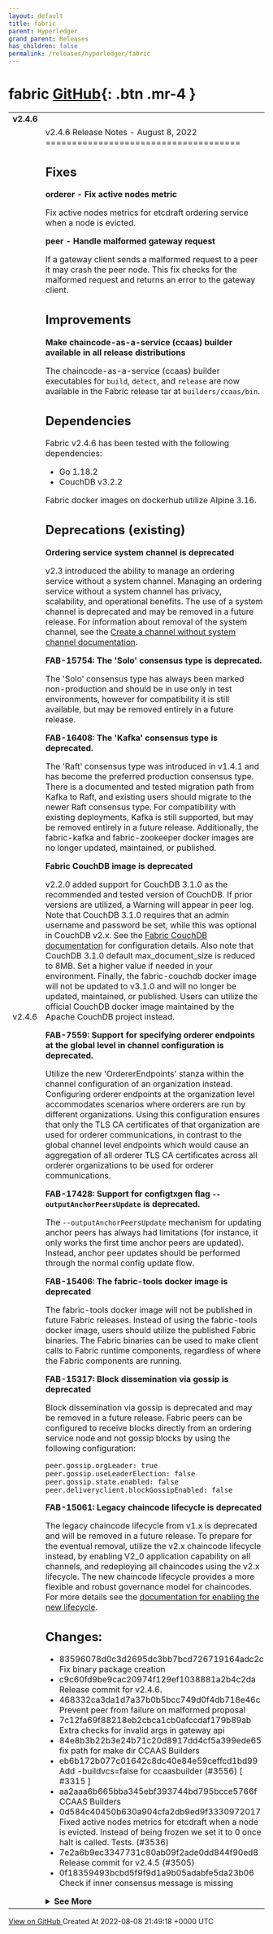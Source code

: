 ```yaml
---
layout: default
title: fabric
parent: Hyperledger
grand_parent: Releases
has_children: false
permalink: /releases/hyperledger/fabric
---
```


# fabric <span class="fs-3 right-align">[GitHub](https://github.com/hyperledger/fabric){: .btn .mr-4 }</span>


<div>
    <table>
        <tr>
            <td colspan="2">
                <b>
                    v2.4.6
                </b>
            </td>
        </tr>
        <tr>
            <td>
                <span class="chip">
                    v2.4.6
                </span>
            </td>
            <td>
                v2.4.6 Release Notes - August 8, 2022
=====================================

Fixes
-----

**orderer - Fix active nodes metric**

Fix active nodes metrics for etcdraft ordering service when a node is evicted.

**peer - Handle malformed gateway request**

If a gateway client sends a malformed request to a peer it may crash the peer node.
This fix checks for the malformed request and returns an error to the gateway client.


Improvements
------------

**Make chaincode-as-a-service (ccaas) builder available in all release distributions**

The chaincode-as-a-service (ccaas) builder executables for `build`, `detect`, and `release` are now available in the Fabric release tar at `builders/ccaas/bin`.


Dependencies
------------
Fabric v2.4.6 has been tested with the following dependencies:
* Go 1.18.2
* CouchDB v3.2.2

Fabric docker images on dockerhub utilize Alpine 3.16.


Deprecations (existing)
-----------------------

**Ordering service system channel is deprecated**

v2.3 introduced the ability to manage an ordering service without a system channel.
Managing an ordering service without a system channel has privacy, scalability,
and operational benefits. The use of a system channel is deprecated and may be removed in a future release.
For information about removal of the system channel, see the [Create a channel without system channel documentation](https://hyperledger-fabric.readthedocs.io/en/release-2.3/create_channel/create_channel_participation.html).

**FAB-15754: The 'Solo' consensus type is deprecated.**

The 'Solo' consensus type has always been marked non-production and should be in
use only in test environments, however for compatibility it is still available,
but may be removed entirely in a future release.

**FAB-16408: The 'Kafka' consensus type is deprecated.**

The 'Raft' consensus type was introduced in v1.4.1 and has become the preferred
production consensus type.  There is a documented and tested migration path from
Kafka to Raft, and existing users should migrate to the newer Raft consensus type.
For compatibility with existing deployments, Kafka is still supported,
but may be removed entirely in a future release.
Additionally, the fabric-kafka and fabric-zookeeper docker images are no longer updated, maintained, or published.

**Fabric CouchDB image is deprecated**

v2.2.0 added support for CouchDB 3.1.0 as the recommended and tested version of CouchDB.
If prior versions are utilized, a Warning will appear in peer log.
Note that CouchDB 3.1.0 requires that an admin username and password be set,
while this was optional in CouchDB v2.x. See the
[Fabric CouchDB documentation](https://hyperledger-fabric.readthedocs.io/en/v2.2.0/couchdb_as_state_database.html#couchdb-configuration)
for configuration details.
Also note that CouchDB 3.1.0 default max_document_size is reduced to 8MB. Set a higher value if needed in your environment.
Finally, the fabric-couchdb docker image will not be updated to v3.1.0 and will no longer be updated, maintained, or published.
Users can utilize the official CouchDB docker image maintained by the Apache CouchDB project instead.

**FAB-7559: Support for specifying orderer endpoints at the global level in channel configuration is deprecated.**

Utilize the new 'OrdererEndpoints' stanza within the channel configuration of an organization instead.
Configuring orderer endpoints at the organization level accommodates
scenarios where orderers are run by different organizations. Using
this configuration ensures that only the TLS CA certificates of that organization
are used for orderer communications, in contrast to the global channel level endpoints which
would cause an aggregation of all orderer TLS CA certificates across
all orderer organizations to be used for orderer communications.

**FAB-17428: Support for configtxgen flag `--outputAnchorPeersUpdate` is deprecated.**

The `--outputAnchorPeersUpdate` mechanism for updating anchor peers has always had
limitations (for instance, it only works the first time anchor peers are updated).
Instead, anchor peer updates should be performed through the normal config update flow.

**FAB-15406: The fabric-tools docker image is deprecated**

The fabric-tools docker image will not be published in future Fabric releases.
Instead of using the fabric-tools docker image, users should utilize the
published Fabric binaries. The Fabric binaries can be used to make client calls
to Fabric runtime components, regardless of where the Fabric components are running.

**FAB-15317: Block dissemination via gossip is deprecated**

Block dissemination via gossip is deprecated and may be removed in a future release.
Fabric peers can be configured to receive blocks directly from an ordering service
node and not gossip blocks by using the following configuration:
```
peer.gossip.orgLeader: true
peer.gossip.useLeaderElection: false
peer.gossip.state.enabled: false
peer.deliveryclient.blockGossipEnabled: false
```

**FAB-15061: Legacy chaincode lifecycle is deprecated**

The legacy chaincode lifecycle from v1.x is deprecated and will be removed
in a future release. To prepare for the eventual removal, utilize the v2.x
chaincode lifecycle instead, by enabling V2_0 application capability on all
channels, and redeploying all chaincodes using the v2.x lifecycle. The new
chaincode lifecycle provides a more flexible and robust governance model
for chaincodes. For more details see the
[documentation for enabling the new lifecycle](https://hyperledger-fabric.readthedocs.io/en/release-2.2/enable_cc_lifecycle.html).


## Changes:

* 83596078d0c3d2695dc3bb7bcd726719164adc2c Fix binary package creation
* c9c60fd9be9cac20974f129ef1038881a2b4c2da Release commit for v2.4.6.
* 468332ca3da1d7a37b0b5bcc749d0f4db718e46c Prevent peer from failure on malformed proposal
* 7c12fa69f88218eb2cbca1cb0afccdaf179b89ab Extra checks for invalid args in gateway api
* 84e8b3b22b3e24b71c20d8917dd4cf5a399ede65 fix path for make dir CCAAS Builders
* eb6b172b077c01642c8dc40e84e59ceffcd1bd99 Add -buildvcs=false for ccaasbuilder (#3556) [ #3315 ]
* aa2aaa6b665bba345ebf393744bd795bcce5766f CCAAS Builders
* 0d584c40450b630a904cfa2db9ed9f3330972017 Fixed active nodes metrics for etcdraft when a node is evicted. Instead of being frozen we set it to 0 once halt is called. Tests. (#3536)
* 7e2a6b9ec3347731c80ab09f2ade0dd844f90ed8 Release commit for v2.4.5 (#3505)
* 0f18359493bcbd5f9f9d1a9b05adabfe5da23b06 Check if inner consensus message is missing
<details><summary><b>See More</b></summary>

* 1473ecae6451d82a068aa943f8df8cf1a7ce4864 Release commit for v2.4.4 (#3487)
* 6f4282b8149997129933bc2b967cd47fe758d270 Fix gossip unit test flake (#3215)
* a914ec3d6e4be1a8991439e3e782f79ba7f904b5 Bump Alpine to 3.16 (release-2.4) (#3472)
* 8ffd334ec5ec37228c26eae4881b317ef71d6a13 Locate correct block number for transaction ID in ChaincodeEvents (#3289)
* f64eea25dc877cd13d87a81fb3ee6932c85db3fa Refactor of ChaincodeEvents service implementation to support resume (#3283)
* 02d63c3bc1050758e6a50f0e8b7d57a3ff8e7466 Add -buildvcs=false for building binaries
* 60638b5432f2c49a19de1e0e0cd25ab9bbc8c856 Improved gateway error for transient data failure [ #3328 ]
* a6947faae11a9fffb9bc8b2ffe5666dbd01b200f Use any peer to evaluate system chaincode transactions (#3447)
* 135c268e984bec95940c0aa0629fc5c2c0e30a12 Improve response mismatch logging
* 29fea4f17c0c160656933690532d5faaa4335a8f Log proposal response differences (backport #3420)
* 4c6ef91ddd217d17a709d2002298d35487be4e8d Bump CouchDB to 3.2.2 (#3369)
* c8f83e45eaecec340af5958f801ead51950f921d caas review comments
* 3c2c2f8d0ccaaa79bc4044d72bc1741ce0899e0e no mdash char supported
* 24e6f347c9de847fec232b80a480807cc4c9789f new caas page
* 6588ed27b679d1395e176a8844f64f5f74fa5ec9 Bump Go to 1.18.2 (#3423)
* e5ad0ef6db94c98a5b5181409a8a8b380f87b519 Update chaincode language parameter name
* ffbd37bf9c3a41a902f21e22f65bf63e85ad2aef Fix hyperlink
* 566a1a652e0ddde1eb60d68041c08add21450ab9 Fix warning log printing
* ae316aabbea95d6c323059a548f1b0cfc743e254 Properly handle concurrent building of chaincode packages
* 37cca191fa59e02cdb982b61114d3f6eabf1e59a Update cc_service.md (#3355) (#3366)
* 1c97ab14491756513250dc1d457f4f5683ba35f5 Node 16 and v1.4 libraries (#3357)
* f6e83361c5a5bf8a075f30809ec857dac05893b8 certs mgmt guide (#3307)
* f614fb5babe50fcc567211e3e35a7b00cf0225c6 Additional TLS troubleshooting information (#3346)
* 1fb499abdcb80a6670b966e2f990fedceb7e6965 Handle empty policies when traversing the policy tree in discovery policy analysis (#3335)
* 0396bf928709a434e4941ceccab497a5656fdb0e Ignore channel double creation during replication. [ #2931 ]
* 458345aaf4341695439f674dcd11d622f0995b19 Add in the CCAAS builders to the tgz package
* 9711fb5d0c16297584f5c53123f589110828736f Release commit for v2.4.3
* 47dd17a735118c306c59310fc21f3648e3676e3b Ignore expired CA/TLS CA certs on msp init (#3238) (#3249) (#3252)
* c89ba6048c06ec9ace260733d862112da84f35bb Gateway support for mutual TLS networks (#3235)
* 602f4c6df942faaddb95e153a8c582ed9858b8c5 remove commercial paper references
* 80dbf8ebaff1694ab0ca6c7ebe6bca4513be17a2 Add Intermediate CA certs to dial options (#3225) (#3226)
* fad7f691a9675c029bb49da14ef4a61516cc5c76 Release commit for v2.4.2
* 0e9cdb2e7ac24a5841693830ca875507dcdf636b Address windows platform in documentation [ #2993 ]
* 63a77795e130e71e0b165fe0a30cb362487fb47b Bump Go to 1.17.5 (release-2.4) (#3182) [ #3114 ]
* e24c3327fc15bf993c4568909ba4b0335f9f3344 Refactor gateway Endorse() method
* e7cb726f564dfc7db7b389fdcd62945e02db80a7 Close connections to stale ordering nodes
* e1ed78f787a7285fc528aea97177bb446e6da4e8 - Fix failure to generate all possible combinations (#3132)
* af5d5df427d41dd1a8e83bdeeff79086be2b2060 v2.4.1 release commit
* ef5ac00599d82f6067e5f253db65710d150ae665 Update 'Running a Fabric Application' tutorial for Fabric Gateway
* 3580b4e845769a5218a0f1f0fed181c78b5a9769 Reduce CPU&memory cost of collecting endorsements
* fbfdc1daac851ba36a5be938921b96992afee30f Enable gateway concurrency limits
* 1f877095649ec9968db93ae81ff83825ea07911d Remove discovery.acl principal warning [ #3006 ]
* e0bb139ccaddeaa329a6ed814fa30e7263413dd3 Adding a dedicated external builder
* 654a02b11bbd9290345da06ad33ea344d0bb379c Fix channel config callback in gateway
* abf5d3043e618bab17bfc2d5f79f59c425c4534f Final peer for gateway (#3091) (#3095)
* 2d8d7f405ca677f3da18850a0476c9c085e5b3ff Randomize endorsement layouts
* 29d1e2137b04a10f1e1c954cd2ba7fbdfd101c0b Network and Orderers for gateway
* a95a8e72847bfa650757d80b8abbd7e32cd4bebe latest PR review comments
* 41b6586b386f66201b99059ae75fd0f0201d4c92 v2.4.0 release commit (#3078)
* 4f4e0960fa05ea2e351b9b3cedc2ee6e8171c398 Update v2.4.0 release notes
* f15b4eed7d80df7e03b34ea7146663e3c982fdea Add command reference doc for ledgerutil
* 45707acc6a4c2b1fd651be3fc21f0598d3776e34 Add read version to the example in read-write set
* b0de13907e7efb43f322ddd2adf8c9d20c0a793b Add logging for identity, policy, and signature troubleshooting
* 12669787280b1e9f268cc0d79b45ae91c3a8d78b Clarify v2.x upgrade docs (#3083)
* 6a7cdd0731c0ee1c8e8bfd61c974645cb31fb710 Refine Gateway gRPC error status codes (#3075)
* 40fea67a5bc2312eb29918230ca1ae2a2ae3bc66 goimports updates to prepare for Go 1.17 (#3070)
* c14239c76c2ea46fdb1049960d1ac610a90dd3fd Add gateway ref to private data doc topic
* a6a9fdeea7ec9af6a5eca067c1f66442b2fe4419 EndorsementTimeout should apply to each endorser
* bd1aaaeaa2e8e9fd501976accb4b6a6947490747 Reference current application APIs in peer event service docs
* 91951d0d58239fa009d191b7b2b2150a85ed5405 Log the transactionID in all log messages
* 2abb074b01b38ec998aaab38b92e826baa2c5bb4 Remove redundant SDK documentation page
* a1c13d8ac4eaff48cbcfed3b5c2623ad04504f08 Updates to endorser and gateway logging
* 34dcb8d2836afaf82f94de283b2486c166a781b2 Update protobuf definitions
* 5c2e358aaaf24cbaacc4713f5779e0f0dbd9eded Enhance gateway error logic
* 5014709f03bec81f99e7723a2543d218a88a5c4f docs: fixing some typos
* dee44d9ed5d40b40e49de9656a0fe7ac47d041d5 Don't use EndorseResponse.Result field (#3051)
* c463b328b7c9c0149a91f160b6005499d454bae6 Fix CI script syntax
* 44faa13d04a2a723e14dbb89de59c3922a18cdf3 Enable unaware threshold signature endorsement
* 8a4c7f3bdb17c18fe6c56ff7e3e2fc008e223005 Update Contract and Application API docs for Fabric Gateway (#3048)
* 91d7b7c2fef4be57fbbce6f7bb193b311d7712f4 Updates to Gateway doc topic (#3047)
* 6a415eedefcf807e7679a3564f159040f34afc49 collection singular
* e3abd6691c813116fb2655db9d5ae1a3757fcd6b use member of a collection
* da935d73f799f224a5f4911f63bb6694a78c30a2 Gateway overview edited
* 9c5e1dfe8de91a0f75bba5a7a15b366539fa5558 Clarify ProcessProposal error handling (#3044)
* f089b24b1a009b0218e7df91c942dc1b992b869b Reword evaluate() error message
* 688d4d2b27c494c15d18b124f3702cbd92378999 Add extra info to error message
* 6926cc17c0ef72d979b7fdb9c39c676f0f88f587 no gateway via cli - tutorials (#3037)
* cdc342ec1028d385afc5800e67a1adc421debb9b Add gateway architecture page to docs
* 534b1c1e0808dfda8001157ca51a7849543cdf50 Use correct timeout option (#3032)
* d67d421d6128321c500c1936e6abe98ba1004696 Show what do not match (#3012)
* 5113aa910b9c8aca8a8162d56d657d7d3a7238c0 Better gRPC error on context error from CommitStatus service
* 62fb4c0cc525cf7d6457dd37d83d4bbb3ddb94ea Update transaction flow doc for peer gateway
* 40f90c1feece5e9d696cedd960f2d132d37e18bb Fix typo in comment (#3016)
* 45f4dcbf57c6f6fe312a632cdcd2cf820d13eb02 Add chaincode err message to Evaluate err message
* 42c99e0b8563e1fed961b9e571ff9f4929e5ac40 Add documents for new options of calculatepackageid
* b1c9d43911608d2d3c716f5615bf227571746188 Add `-O json` option to `calculatepackageid`
* ee18f9dc281ef3ddbe9ecbaa3d8ac7e6eb6cf734 Return package ID without any prefix by default for calculatepackageid
* 843ff14b768a83f13168d113a267284f44eea3a1 Update Sphinx to v1.8.2
* 70ace58ae902318489894a5cd7b4e6ecea00bb5e Add integration tests for `calculatepackageid` command
* abdb330c61d37f8be7f02ceb1d85378678dee557 Add explanation of stringArray
* 89da86e59fff3dcf63eaf1cf7d14f70a10721026 Reword duplicate error message
* d8ee1b436e4710cb06928e236e89d4330aceab3e Don’t close connection if already closing
* 31bc120bbb6682e02fb2f9f81beff6f132783795 Retry logic for evaluate
* 7ebb70461a4a653a338c46853c6341d253bdaaff Add documents for `calculatepackageid` command
* 3e433d4dbafb4dd97c4a41f0ba7dd45fa9c9e6d4 Add `calculatepackageid` command
* 9ef778ac3dbcb00bcd76eabc85c95418fad1899d Move to better IsAbs Implementation (#3000)
* 0f08904a56477c2407d612fb4dfa0ca261ee2843 Gateway endorsement retry logic
* b4c273174f880b852ddee14e9f633f7d8ba4d559 fix windows SyncDir issue
* c90d50a2e9b661d3a805d13b05750b79332ec597 Bump babel from 2.3.4 to 2.9.1 in /docs
* 0f904bb4f885195797695a453527446b5877dfaa Adjusted from review comments
* 3914549b6ae8781837d2c1085f0174beaa301289 install-fabric.sh script - updated version of bootstrap.
* 3574d8ba88f03f9a9bfda531f455fa25576577a1 Check the package name on core/ledger/kvledger UT (#2987)
* 2ede756b131775954d8397a428765dfda1fc76a5 Extra info in log message (#2982)
* 755ba7974e8190606c7ee3991f951524367e6612 set TestBlockPullerBadBlocks pullblock wait time (#2975)
* b3cf25e84ec731cf955ca1f7dd4218213f61807c Improve health checker docs
* 6897c8005d01772ae5884459c792323675721dc2 Update developer environment (#2977)
* 21e4914ec4011259772ad88b89cdd1927db0488f Rename EndpointError to ErrorDetail (#2974)
* b52f7764203ea65aa9cac6f2b7dfb4d68a18daa9 Add clarifications to dev env versions in doc
* 7d51df1ffbfd99d6bae7899f84bc36c6d082c1f2 docs: Use html_style property instead of add_stylesheet()
* 6656f72563c73a806dee7068dd91b3acf2a286aa Evaluate() error response for node chaincode
* 0625b1063a74b74c930dd12d3652ebf9d896911c Rename persistent_msgs to persistance to avoid protobuf conflict
* c8a6c43b3fa93279972679f50031d8a87562f4f7 Sort chaincode interests in tests (#2966)
* 712458793b9312e8530b7f132332938e6c98c74c Add unittest of writting multiple blocks for `BlockWriter`
* d0b32edae16648230b6efb8b656da26a87b88c34 Add unittest of writting config block synchronously for `BlockWriter`
* 295853bfa7644dbd9326b0bbf12b6a2170a9c659 Write config blocks synchronously in Orderer
* 963633263fe2c0526df64226c700869b22b5f91f Refactor idemix implementation (#2955)
* 4b9ef57ce868febf4993250b6f4a3d6d73a49b62 Fix the project status to 'Graduated' instead of 'Active'
* de9a64dce73b77196a625684103a16e6dde03019 docs: Add the path of softhsm2.conf for macOS
* e66c9514ba40818ed60c53075e956615b591db9f Improve error messages when no endorsers found (#2963)
* c62034e810f51b87a8972ff29a8982085f046023 Add Information about AWS HSM
* 0d13aa6c96efeee2ced8a025d568dd131232e7c2 Update links for Jira to GitHub issue transition in README
* cf341ee49aabae95f583add859ac9186e0a42bb4 Improve an error message in `InstallChaincode`
* 3a936621a66bf866d67901a17317755b7b79eec1 Randomize selection of orderer nodes with retry (#2951)
* 210d20fe4a528793ea12dc5a40ad5d3d9263bc50 Improve wording of log message
* 83cabf287bceecea5b869878ea19a72ab3ac7d08 correct logger labels after cloning block puller.
* f97177c95a5e437a12bbb211d6354850b835befc Cache channel orderers in registry
* f9027a48cb6028243de75240b6a85f90834edaab docs: Don't apply the syntax highlighting of python
* 70ff46ad0181e5e52e25b3566281aa71c05bcdde Unit test flake when rpc server stream not closed (#2935)
* 0545ac8f3ddd607348a91ad07740abc66f23ac42 Fixed Found Typos
* aa8d06b735f82b01ae123e46a0bc21ba831d1b0d Do not create new chain of type etcdraft.Chain if such exists in map of chains. This can happen when in Raft protocol a channel was created, but not marked as done in WAL logs, so at orderer startup it will try to rerun creation tx and panic because the channel already exists.
* 8999ce752abe88ea07a087389ec0bc5f8f7c021f Apply the style only the key in readwrite.rst (#2933)
* 1243e99c1ff249b2c9b9ff6cbcdb05f5f5eceeb5 Fix the result message in test_network.md [ #394 ]
* 8767ceddf604575876be479e77c11d818425e06f Fix broken links for international workgroups (#2920)
* 85a67f833896beb4a86906a876cec13710285198 Implement DisregardNamespacePolicy for gateway
* 3594a3be1644b20bf028fa22f5609a82dfbf0950 Update docs for Jira to GitHub issue transition
* a395f3bcc176441bce6afe2cae4aa8aa2b4876a3 updated chaincode4ade.rst("Writing your first chaincode") showing good practise on how to achieve determinism in json
* b735309e783627a6d530bae15efc69d90f00f57b Updates in main for v2.3.3
* e55a3885f3390c888fd1a6bdfaf1883b4d45e9c2 Minor code clean-up in Gateway ChaincodeEvents handling (#2899)
* beb8f5dacb2fdac0e8ffe6362b1333aacff7f4b2 Implement chaincode event replay for Fabric Gateway (#2896)
* dd539d34970342dd21ce1b7321314faac92958f9 Refactor ChaincodeEvents to use ledger iterator (#2891)
* b1d7538adedaa99bf554138a74360ec4f483baca Private Data Comparison [ #2818 ]
* cbe7d44b1c72d9506a1b41959d7cfcf4b63231ca Nominate Andrew Coleman as Fabric maintainer
* b563b0826ad338177c2fe89d6747355e4a2981c4 Fixed a typo in private_data_tutorial
* 487563520d6d41964602203f29f0caae40dcc07a Update alpine base image to 3.14 (#2881)
* 7cb82eed69f40b8af19bda6e3dd8000dd9a0807b Clean up Go modules (main) (#2878)
* aa76c70591571888d9ad680b7730b0adf922dc0b [Document] typo fix
* 6ec8d727444d59aaf1d36eef010dd2c4fdf8e21f Stop spamming for wait channel acquirement in orderer integration test
* f62e8779d7e898f10e69e84a240a46ac06403c0b Clarify bootstrap.sh message when fabric-samples tag not found
* 868166d7d4b734d9255b31cc6956ed8d1ef952fe Gateway integration tests - adv. endorsement
* 9788c9b3f924543b2a3b72b8480c2f70bfc3a70d Early Differences Flag
* 394fb86ae76b2400422c6b06e34a37808f2dbfca Prepare for next release v2.4.0
* b0e0c4ff29777995d604839a02af98d85b69eccf fix typo
* 1fbdc18bd36e03beb63d078546e201798e62ce50 Update Go to v1.16.7
* 38348fb8a8a1f3024356aba69b4bf8e312391709 [FAB-11334] - Adds a functional / integration test for peer unjoin channel
* bc1898e7db176d2363e983b13afcec3a9754defe Gateway Evaluate() with transient data
* 540fff8b8eed15113bf4e65df43c7a63a644bb37 FAB18529 added nil check in channel header parsing
* 36884f0466344b872c577b4e27bc7f8a54399e5c Add documentation for AbsoluteMaxBytes
* 98973a8f6360bfcad0c79533a7f45bca3d3e1ae0 Options for GRPC message size configurable
* b64d362e24a8f77d5cc18bb2e7b52c4f0b58747e Update bootstrap.sh download script for Fabric CA v1.5.1
* a330b66e8c9f2d71d1d00812d481fd710de3942a Add release notes for v2.4.0-beta release
* dac896a3cb13067ea9811fb21d87a0d74e78898b Add slash command for invalid issue
* 474baddc1c381c347b5bc02cf54e5a1113b5a88b Better error messages from Gateway
* 497a177ffb818ed8f75578cb55a65ba2224a85ea Fix FAB-18528: remove panic in ifConfig func (#2828)
* c41ffff8d20831d26acdf84899252c49a894e733 Fix small doc errors (#2816)
* 99d2e32a5b994479538b768a11a525546b556e03 Output File Exists Error
* ea48474507ed0d7e7f30af33bc58c1c319b8fa37 [FAB-11334] Adds a 'peer node unjoin' CLI entrypoint to unjoin a peer from a channel (#2769)
* 87ea070abead1c9df5b42d54a2ff8fae21ba5c63 Gateway enabled by default
* 5331bbce68c3fa79e98bc08a6c997093ff7cbd13 FAB-18067 Discovery support Implicit Collections (#2784)
* 240cf0e182938a09832ba4162c3c229c81848e3f Merge and enhance coding guidelines across github and wiki
* bb8bada7b864d4135aafe1785674be31d6cc78cb [FAB-11334] Adds a function to purge a ledger's transient storage (#2769)
* f662d9829176ac7bfb5129d45b486436790b404b FABGW-25 Endorse using generated ChaincodeInterest (#2773)
* 71037f3b500da9bac9557d1cd5d292e16eee1205 Update CHANGELOG.md
* 95fb683a4073163f7c16d62e6959fd1d4b7ea2a2 Hardening raft catchup IT
* 463271e0031c583510cf59a2b1ee777f19803083 FAB 18365 evictionsuspicion failing when osn failed (#2780)
* fe7147445ae30ca9732a71effa4f05937ee48ba3 Additional documentation for implicit private data collections
* fa3960b33e83bc82117ba742f4710f8390219fd9 FABGW-25 Test for system chaincode (#2771) [ #2767 ]
* 52b12dc47dac69a6bab6b7fe68f304176b57304d Update private data docs - remove SDK reference (#2770)
* 26ec54a6c8236a2ba71146b7e57a18c66d46bd05 FABGW-25 Build ChaincodeInterest in TX simulator (#2767)
* e5e623d92b74772f30246ecd0ebfd0274ae4bae2 [FAB-18527] Discovery supports DisregardNamespacePolicy hint from client (#2768)
* 9a922fd9c78c01d185bc2b45fb98012a37f7bfb9 [FAB-18527] Discovery supports state based endorsement queries (#2764)
* 84c1270776d1c8612f4cd97cc837e4fbee4930d6 [FABGW-25] Move chaincode interest to proposal response proto (#2763)
* ffe7d363ca22adba185833b4d9014592bc1c62f9 [FAB-18521] Fixing flaky IT, send remove tx to another node (#2761) [ #2748 ]
* 44ab2bf96cf0d304a2f1d8f8b8cdd843e2279381 [FAB-18521] Replicate block metadata with block while OSN catching up (#2748)
* 2c6986347ede8163793fb9971fb1d1211f31ace2 Update test network tutorial for new profile
* e4b66f98447539566979db67f2dd6f1f31b9da77 Update boostrap.sh for test network
* cf263b08bb2de22f71ebda609b7ef89d4476519f [FAB-11334] Scrubs partially constructed/deleted ledgers at peer init (#2754)
* 62cd59ca2ee7e37f82ed7e9bc7b08cb9f6822df0 fixed peer documents
* f7f77af161b9574b920e49288c7f1873e57c7986 fixed peer sample config
* fda47c5437d35b18c60ac3155d4548287853f695 Renamed Ledger Binary To Ledgerutil (#2746)
* 973648572eed0cec2bf0002252e31a95658d865c [FAB-11334] Adds a new 'peer node unjoin' feature (#2732)
* 73c46a1c07c551a492c9e8e8205998fbe45f7caa Updated enrollUser function in write_first_app Doc (#2713)
* 965664fcf97a2b429a5230f9209e3181bedb69f9 Update docs to clarify that an implicit collection can not have an index
* 1249da2598549b3a7b03bceb0c29c19664c24c25 [FAB-18509] Stop panic of collection index path is wrong (#2726)
* 9c3d4591a5c3ef30f76fdd3b9da926861aa5f7e4 [FAB-18508] ledger utility always outputs txNum (#2724)
* 4c4e58c1228968cefc9d5c027f10884fb3707174 File Location Flag (#2709)
* b5e0d27b855242d51d4fdc7c422a3f7297c51b60 Added a possibility to override chaincode.externalBuilders via env variable (#2643)
* 1f1c303eb8458f047047f96beb4acad344d0b50e fix typo
* b03422528ba9fbbe824f2c4f9242f9174385f5c7 [Doc-Update] + What is a commercial paper section
* 1ee03b33d1cf6beb509aa0e9ad45139b05ccd922 Add function to delete the ledger data for a channel (#2722)
* 7151302be2dff77a9d78cdc8c7a04c4fee352914 Fixed grammatical errors
* 4e2f86e71c2fd06d1aa86a41fb0fb6729f455504 Fix a typo in CouchDB tutorial
* 3a75b656f27f6bbb3e0518dbc93b86f5d6212d2d Use protoc-gen-go 1.3.3 for generating protos [ #2113 ]
* 8ce450eb339eb5005f7dbe99100ae6d023a2761f Fix typo
* 4422a1990b9a12f1bfd4ff98910f4ed2d16946e5 Fix peerchaincode.md as well
* 4e67cbee43cc60000af51aaaec5c25d935f5b19d Add explanation of `--ctor` JSON string
* cdd5a046953b0d1ed55fc3bd1e43cf30b8d777cc Compare Snapshots Utility
* d80cd2a6955e86f393b08d2335bc92a5194f30ba Clarify Verify behaviour in PKCS11 Impl
* d55dc8e13609575316f2c65604e904f4cd7c8776 fix typo (#2695)
* 8689771138c15bdb6171844768e87ad3531975c5 Retire Will Lahti as maintainer (#2704)
* 16259ed70a4cd57513be40a0678213d9274a9ae8 Mandate TLS 1.2 or higher in fabhttp package
* b5a4fe942ea819011e403aeb843ad6f62564ffd4 Address PR comments in Gateway integration tests
* 52c09b61f0cc7df4437652f22ec56a75e45a7e87 Clarify orderers seeing the transaction data
* aa0b33fdf7692f40e567d6a0b82840f4ec1593b4 Retire Brett Logan as maintainer
* 00910bad821d98b0111e81bc5fc02677618fac5f Handle missing endpoints from discovery
* dc09b6e7d0fe359ae21d3d52e1e16f37f593a3a6 Cherry pick deploy CC fixes to main branch
* fd218eb650c9c97ba6f4a9ca9c4c21f8ad857fb6 Clarify "identity expired" error messages (#2685)
* d9e850d3b840ada6d493fece92e90933f69770cb Fix spelling mistakes in the Github Contributions page
* 3c7fa86dcaa085e5d13661f5e129d11abc2c63b8 [FAB-18484] Return transaction forwarding result back to the client synchronously
* 6fbca4945531679f903d71e10af20a5a01c5537f Update Artem Barger email address (#2671)
* c81f265d79c797a133f92c346b813ee7a0710134 Link fixes detailed in FAB-18494
* 266497f99abeb5482947cb7e674f566349ffec0d Typo fix in peer deployment guide in main (#2660)
* b4cd030bb5c8ed79529cff05ef1653ede90d0c70 Link fixes in create channel tutorial (#2661)
* dde41d9f1e8c2ef2941f1b88b2afaa789fc920a9 Fix link in orderer deployment guide in main
* b2f7292925d2dc28f296e5772b2c903c0a4d4d25 Improve mvcc log warnings (#2649)
* 04796e6f00aab5b4ff53dfe31469a682cf472ea3 Use protobuf Getters to avoid nil reference (#2646)
* 07808a0feb5e37bb139fc5ce3f75364842d2fbfb Clarify doc for readset validations (#2647)
* a8dbb689ea64c9d679eee79f622d55fe1f0e706b FABGW-20 Implement TargetOrgs for Evaluate() (#2642)
* 85ae90c1bf097f8890bdbbb51d60a768126b4a2a Added RetrieveBlockByNumber into blockledger (#2635)
* 1ad442277eb371e32f07f583762b84af5496290f Update secured_private_asset_transfer_tutorial.md
* 1f89be968af014c85011fe1e76a7988466071691 FABGW-21: Realtime implementation of ChaincodeEvents service (#2604)
* 34a41866abb92fd92cdf49703eba89a37da349f1 Fix minor code comment
* 9170feac42236f7f6d796d8ee05e703564acf9e8 Return block number along with validation code (#2614)
* e8e39e6dfcceb14a4998d6ea64542d9d8a7b825b [FAB-18479] Log error if orderer can't forward SubmitRequest to Raft leader
* f1fc4996861f35a1b7051ff2ba7b0ac385afdf76 fix duplicate entry in code snippet
* 17dc11c90cce7df2b71d8a42e094df5aeb0c1a14 Update Building docs to reflect UI changes
* 0334d52827d11bdb3b6352cc8cc0cf624f81e753 replace brew cask install --appdir='/Applications' docker with brew install --cask docker
* 4e201afc69efb6d6546e1be904c5e658ca56b9a0 Optionally disable gossip block forwarding (#2606)
* b4efe857ffad1e84877650f192e6ac27d143716f FABGW-20 Specify endorsing organizations (#2578)
* 6f0bef10331a976d1daf7a40922c1faafae5c6fb Bump vmImage to Ubuntu-20.04
* f8070ecb27250a70328c4255f0de8e2f4905aab9 Maintain order of transactions in the commit notification

This list of changes was [auto generated](https://dev.azure.com/Hyperledger/Fabric/_build/results?buildId=55501&view=logs).</details>
            </td>
        </tr>
    </table>
    <a href="https://github.com/hyperledger/fabric/releases/tag/v2.4.6" class=".btn">
        View on GitHub
    </a>
    <span class="right-align">
        Created At 2022-08-08 21:49:18 +0000 UTC
    </span>
</div>

